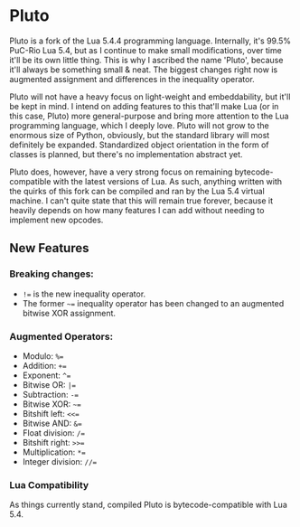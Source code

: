 # Pluto
Pluto is a fork of the Lua 5.4.4 programming language. Internally, it's 99.5% PuC-Rio Lua 5.4, but as I continue to make small modifications, over time it'll be its own little thing. This is why I ascribed the name 'Pluto', because it'll always be something small & neat. The biggest changes right now is augmented assignment and differences in the inequality operator. 

Pluto will not have a heavy focus on light-weight and embeddability, but it'll be kept in mind. I intend on adding features to this that'll make Lua (or in this case, Pluto) more general-purpose and bring more attention to the Lua programming language, which I deeply love. Pluto will not grow to the enormous size of Python, obviously, but the standard library will most definitely be expanded. Standardized object orientation in the form of classes is planned, but there's no implementation abstract yet.

Pluto does, however, have a very strong focus on remaining bytecode-compatible with the latest versions of Lua. As such, anything written with the quirks of this fork can be compiled and ran by the Lua 5.4 virtual machine. I can't quite state that this will remain true forever, because it heavily depends on how many features I can add without needing to implement new opcodes.

## New Features
### Breaking changes:
- `!=` is the new inequality operator.
- The former `~=` inequality operator has been changed to an augmented bitwise XOR assignment.
### Augmented Operators:
- Modulo: `%=`
- Addition: `+=`
- Exponent: `^=`
- Bitwise OR: `|=`
- Subtraction: `-=`
- Bitwise XOR: `~=`
- Bitshift left: `<<=`
- Bitwise AND: `&=`
- Float division: `/=`
- Bitshift right: `>>=`
- Multiplication: `*=`
- Integer division: `//=`

### Lua Compatibility
As things currently stand, compiled Pluto is bytecode-compatible with Lua 5.4.